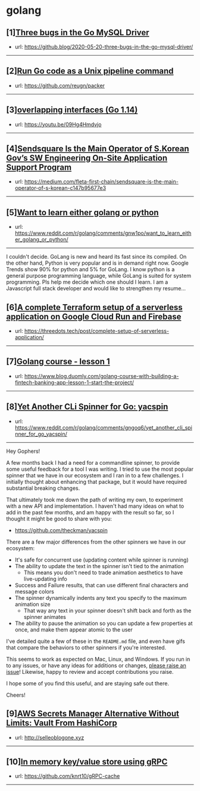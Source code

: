 # golang
## [1][Three bugs in the Go MySQL Driver](https://www.reddit.com/r/golang/comments/gnm94y/three_bugs_in_the_go_mysql_driver/)
- url: https://github.blog/2020-05-20-three-bugs-in-the-go-mysql-driver/
---

## [2][Run Go code as a Unix pipeline command](https://www.reddit.com/r/golang/comments/gntehs/run_go_code_as_a_unix_pipeline_command/)
- url: https://github.com/reugn/packer
---

## [3][overlapping interfaces (Go 1.14)](https://www.reddit.com/r/golang/comments/gnrsfg/overlapping_interfaces_go_114/)
- url: https://youtu.be/09Hg4Hmdvjo
---

## [4][Sendsquare Is the Main Operator of S.Korean Gov’s SW Engineering On-Site Application Support Program](https://www.reddit.com/r/golang/comments/gnuqvx/sendsquare_is_the_main_operator_of_skorean_govs/)
- url: https://medium.com/fleta-first-chain/sendsquare-is-the-main-operator-of-s-korean-c147b95677e3
---

## [5][Want to learn either golang or python](https://www.reddit.com/r/golang/comments/gnw1po/want_to_learn_either_golang_or_python/)
- url: https://www.reddit.com/r/golang/comments/gnw1po/want_to_learn_either_golang_or_python/
---
I couldn't decide. GoLang is new and heard its fast since its compiled. On the other hand, Python is very popular and is in demand right now. Google Trends show 90% for python and 5% for GoLang. I know python is a general purpose programming language, while GoLang is suited for system programming. Pls help me decide which one should I learn. I am a Javascript full stack developer and would like to strengthen my resume...
## [6][A complete Terraform setup of a serverless application on Google Cloud Run and Firebase](https://www.reddit.com/r/golang/comments/gnar3n/a_complete_terraform_setup_of_a_serverless/)
- url: https://threedots.tech/post/complete-setup-of-serverless-application/
---

## [7][Golang course - lesson 1](https://www.reddit.com/r/golang/comments/gnus2m/golang_course_lesson_1/)
- url: https://www.blog.duomly.com/golang-course-with-building-a-fintech-banking-app-lesson-1-start-the-project/
---

## [8][Yet Another CLi Spinner for Go: yacspin](https://www.reddit.com/r/golang/comments/gngoq6/yet_another_cli_spinner_for_go_yacspin/)
- url: https://www.reddit.com/r/golang/comments/gngoq6/yet_another_cli_spinner_for_go_yacspin/
---
Hey Gophers!

A few months back I had a need for a commandline spinner, to provide some useful feedback for a tool I was writing. I tried to use the most popular spinner that we have in our ecosystem and I ran in to a few challenges. I initially thought about enhancing that package, but it would have required substantial breaking changes.

That ultimately took me down the path of writing my own, to experiment with a new API and implementation. I haven't had many ideas on what to add in the past few months, and am happy with the result so far, so I thought it might be good to share with you:

- https://github.com/theckman/yacspin

There are a few major differences from the other spinners we have in our ecosystem:

* It's safe for concurrent use (updating content while spinner is running)
* The ability to update the text in the spinner isn't tied to the animation
  * This means you don't need to trade animation aesthetics to have live-updating info
* Success and Failure results, that can use different final characters and message colors
* The spinner dynamically indents any text you specify to the maximum animation size
  * That way any text in your spinner doesn't shift back and forth as the spinner animates
* The ability to pause the animation so you can update a few properties at once, and make them appear atomic to the user

I've detailed quite a few of these in the `README.md` file, and even have gifs that compare the behaviors to other spinners if you're interested.

This seems to work as expected on Mac, Linux, and Windows. If you run in to any issues, or have any ideas for additions or changes, [please raise an issue](https://github.com/theckman/yacspin/issues/new)! Likewise, happy to review and accept contributions you raise.

I hope some of you find this useful, and are staying safe out there.

Cheers!
## [9][AWS Secrets Manager Alternative Without Limits: Vault From HashiCorp](https://www.reddit.com/r/golang/comments/gnsyzz/aws_secrets_manager_alternative_without_limits/)
- url: http://selleoblogone.xyz
---

## [10][In memory key/value store using gRPC](https://www.reddit.com/r/golang/comments/gnksp8/in_memory_keyvalue_store_using_grpc/)
- url: https://github.com/knrt10/gRPC-cache
---

